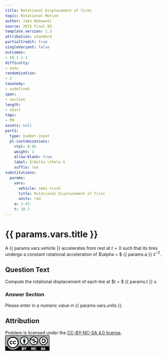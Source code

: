 ```yaml
---
title: Rotational Displacement of Tires
topic: Rotational Motion
author: Jake Bobowski
source: 2015 Final Q9
template_version: 1.3
attribution: standard
partialCredit: true
singleVariant: false
outcomes:
- 10.1.1.1
difficulty:
- easy
randomization:
- 2
taxonomy:
- undefined
span:
- section
length:
- short
tags:
- PW
assets: null
part1:
  type: number-input
  pl-customizations:
    rtol: 0.05
    weight: 1
    allow-blank: true
    label: $\Delta \theta $
    suffix: rad
substitutions:
  params:
    vars:
      vehicle: semi-truck
      title: Rotational Displacement of Tires
      units: rad
    a: 2.43
    t: 10.7
---
```

# {{ params.vars.title }}
A {{ params.vars.vehicle }} accelerates from rest at $t = 0$ such that its tires undergo a constant rotational acceleration of $\alpha = $ {{ params.a }} $s^{-2}$.

## Question Text

Compute the rotational displacement of each tire at $t = $ {{ params.t }} $s$.

### Answer Section

Please enter in a numeric value in {{ params.vars.units }}.

## Attribution

Problem is licensed under the [CC-BY-NC-SA 4.0 license](https://creativecommons.org/licenses/by-nc-sa/4.0/).<br> ![The Creative Commons 4.0 license requiring attribution-BY, non-commercial-NC, and share-alike-SA license.](https://raw.githubusercontent.com/firasm/bits/master/by-nc-sa.png)